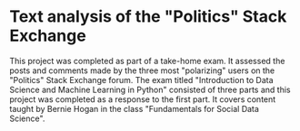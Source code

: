# Text analysis of the "Politics" Stack Exchange

This project was completed as part of a take-home exam. It assessed the posts and comments made by the three most "polarizing" users on the "Politics" Stack Exchange forum. The exam titled "Introduction to Data Science and Machine Learning in Python" consisted of three parts and this project was completed as a response to the first part. It covers content taught by Bernie Hogan in the class "Fundamentals for Social Data Science".


